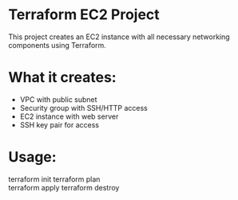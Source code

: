 # Terraform EC2 Project

This project creates an EC2 instance with all necessary networking components using Terraform.

# What it creates:
- VPC with public subnet
- Security group with SSH/HTTP access
- EC2 instance with web server
- SSH key pair for access

# Usage:

terraform init
terraform plan  
terraform apply
terraform destroy
